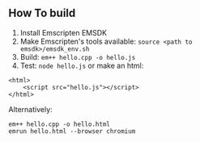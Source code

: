 
How To build
------------

1. Install Emscripten EMSDK
2. Make Emscripten's tools available: `source <path to emsdk>/emsdk_env.sh`
3. Build: `em++ hello.cpp -o hello.js`
4. Test: `node hello.js`
or make an html:
```
<html>
    <script src="hello.js"></script>
</html>
```

Alternatively:
```
em++ hello.cpp -o hello.html
emrun hello.html --browser chromium
```